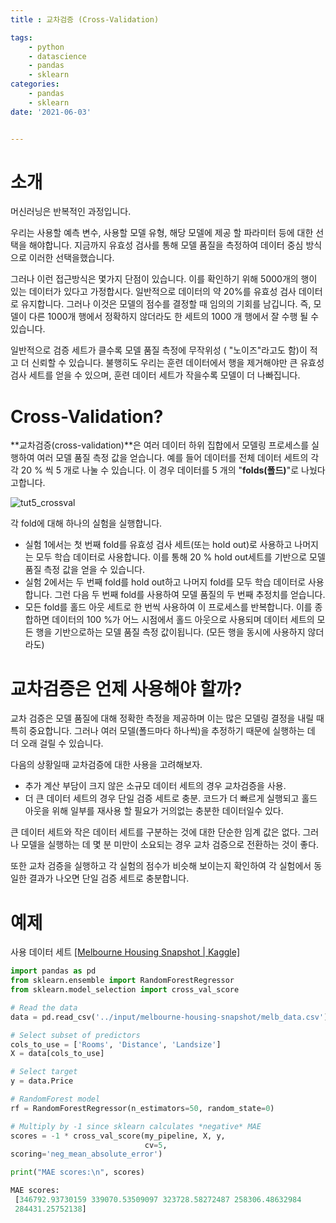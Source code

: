 ```yaml
---
title : 교차검증 (Cross-Validation)

tags:
    - python
    - datascience
    - pandas
    - sklearn
categories:
    - pandas
    - sklearn
date: '2021-06-03'


---
```


# 소개
머신러닝은 반복적인 과정입니다.

우리는 사용할 예측 변수, 사용할 모델 유형, 해당 모델에 제공 할 파라미터 등에 대한 선택을 해야합니다. 지금까지 유효성 검사를 통해 모델 품질을 측정하여 데이터 중심 방식으로 이러한 선택을했습니다.

그러나 이런 접근방식은 몇가지 단점이 있습니다.
이를 확인하기 위해 5000개의 행이 있는 데이터가 있다고 가정합시다. 일반적으로 데이터의 약 20%를 유효성 검사 데이터로 유지합니다. 그러나 이것은 모델의 점수를 결정할 때 임의의 기회를 남깁니다. 즉, 모델이 다른 1000개 행에서 정확하지 않더라도 한 세트의 1000 개 행에서 잘 수행 될 수 있습니다.

일반적으로 검증 세트가 클수록 모델 품질 측정에 무작위성 ( "노이즈"라고도 함)이 적고 더 신뢰할 수 있습니다. 불행히도 우리는 훈련 데이터에서 행을 제거해야만 큰 유효성 검사 세트를 얻을 수 있으며, 훈련 데이터 세트가 작을수록 모델이 더 나빠집니다.

# Cross-Validation?
**교차검증(cross-validation)**은 여러 데이터 하위 집합에서 모델링 프로세스를 실행하여 여러 모델 품질 측정 값을 얻습니다.  예를 들어 데이터를 전체 데이터 세트의 각각 20 % 씩 5 개로 나눌 수 있습니다. 이 경우 데이터를 5 개의 "**folds(폴드)**"로 나눴다고합니다.

![tut5_crossval](https://i.imgur.com/9k60cVA.png)
 
 각 fold에 대해 하나의 실험을 실행합니다. 
- 실험 1에서는 첫 번째 fold를 유효성 검사 세트(또는 hold out)로 사용하고 나머지는 모두 학습 데이터로 사용합니다. 이를 통해 20 % hold out세트를 기반으로 모델 품질 측정 값을 얻을 수 있습니다. 
- 실험 2에서는 두 번째 fold를 hold out하고 나머지 fold를 모두 학습 데이터로 사용합니다. 그런 다음 두 번째 fold를 사용하여 모델 품질의 두 번째 추정치를 얻습니다.
- 모든 fold를 홀드 아웃 세트로 한 번씩 사용하여 이 프로세스를 반복합니다. 이를 종합하면 데이터의 100 %가 어느 시점에서 홀드 아웃으로 사용되며 데이터 세트의 모든 행을 기반으로하는 모델 품질 측정 값이됩니다. (모든 행을 동시에 사용하지 않더라도)

# 교차검증은 언제 사용해야 할까?

교차 검증은 모델 품질에 대해 정확한 측정을 제공하며 이는 많은 모델링 결정을 내릴 때 특히 중요합니다. 그러나 여러 모델(폴드마다 하나씩)을 추정하기 때문에 실행하는 데 더 오래 걸릴 수 있습니다.

다음의 상황일때 교차검증에 대한 사용을 고려해보자.
- 추가 계산 부담이 크지 않은 소규모 데이터 세트의 경우 교차검증을 사용.
- 더 큰 데이터 세트의 경우 단일 검증 세트로 충분. 코드가 더 빠르게 실행되고 홀드 아웃을 위해 일부를 재사용 할 필요가 거의없는 충분한 데이터일수 있다.

큰 데이터 세트와 작은 데이터 세트를 구분하는 것에 대한 단순한 임계 값은 없다. 그러나 모델을 실행하는 데 몇 분 미만이 소요되는 경우 교차 검증으로 전환하는 것이 좋다.

또한 교차 검증을 실행하고 각 실험의 점수가 비슷해 보이는지 확인하여 각 실험에서 동일한 결과가 나오면 단일 검증 세트로 충분합니다.

# 예제
사용 데이터 세트 [[Melbourne Housing Snapshot | Kaggle]](https://www.kaggle.com/dansbecker/melbourne-housing-snapshot/home)

```python
import pandas as pd
from sklearn.ensemble import RandomForestRegressor
from sklearn.model_selection import cross_val_score

# Read the data
data = pd.read_csv('../input/melbourne-housing-snapshot/melb_data.csv')

# Select subset of predictors
cols_to_use = ['Rooms', 'Distance', 'Landsize']
X = data[cols_to_use]

# Select target
y = data.Price

# RandomForest model
rf = RandomForestRegressor(n_estimators=50, random_state=0)

# Multiply by -1 since sklearn calculates *negative* MAE
scores = -1 * cross_val_score(my_pipeline, X, y,
                              cv=5,
scoring='neg_mean_absolute_error')

print("MAE scores:\n", scores)
```

```python
MAE scores:
 [346792.93730159 339070.53509097 323728.58272487 258306.48632984
 284431.25752138]
```

